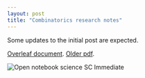 ```yaml
---
layout: post
title: "Combinatorics research notes"
---
```


Some updates to the initial post are expected.

[Overleaf document](https://www.overleaf.com/read/gtphdzmjrmfj).
[Older pdf](https://drive.google.com/open?id=118TJYXpsdiOu-KjZWiqf9EUzkZ0uEfT5).

![Open notebook science SC Immediate](https://kek.gg/i/3whzfs.png)


